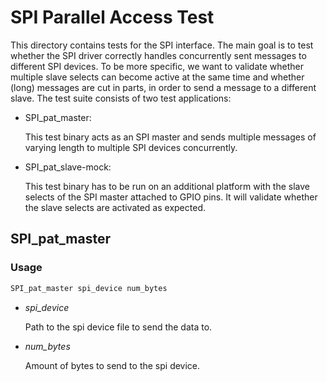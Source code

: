 # SPI Parallel Access Test

This directory contains tests for the SPI interface.
The main goal is to test whether the SPI driver correctly handles concurrently sent messages to different SPI devices.
To be more specific, we want to validate whether multiple slave selects can become active at the same time and whether (long) messages are cut in parts, in order to send a message to a different slave.
The test suite consists of two test applications:

* SPI\_pat\_master:

   This test binary acts as an SPI master and sends multiple messages of varying length to multiple SPI devices concurrently.

* SPI\_pat\_slave-mock:

   This test binary has to be run on an additional platform with the slave selects of the SPI master attached to GPIO pins.
   It will validate whether the slave selects are activated as expected.

## SPI\_pat\_master

### Usage
```bash
SPI_pat_master spi_device num_bytes
```

* *spi_device*

    Path to the spi device file to send the data to.

* *num_bytes*

    Amount of bytes to send to the spi device.
